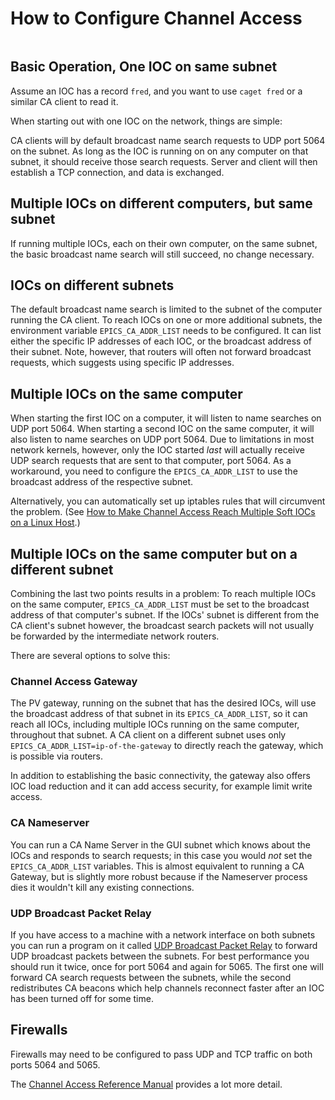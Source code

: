 # How to Configure Channel Access


```{tags} beginner, user
```

## Basic Operation, One IOC on same subnet

Assume an IOC has a record `fred`, and you want to use `caget fred` or a similar CA client to read it.

When starting out with one IOC on the network, things are simple:

CA clients will by default broadcast name search requests to UDP port 5064 on the subnet. As long as the IOC is running on on any computer on that subnet, it should receive those search requests. Server and client will then establish a TCP connection, and data is exchanged.

## Multiple IOCs on different computers, but same subnet

If running multiple IOCs, each on their own computer, on the same subnet, the basic broadcast name search will still succeed, no change necessary.

## IOCs on different subnets

The default broadcast name search is limited to the subnet of the computer running the CA client. To reach IOCs on one or more additional subnets, the environment variable `EPICS_CA_ADDR_LIST` needs to be configured. It can list either the specific IP addresses of each IOC, or the broadcast address of their subnet. Note, however, that routers will often not forward broadcast requests, which suggests using specific IP addresses.

## Multiple IOCs on the same computer

When starting the first IOC on a computer, it will listen to name searches on UDP port 5064. When starting a second IOC on the same computer, it will also listen to name searches on UDP port 5064. Due to limitations in most network kernels, however, only the IOC started _last_ will actually receive UDP search requests that are sent to that computer, port 5064. As a workaround, you need to configure the `EPICS_CA_ADDR_LIST` to use the broadcast address of the respective subnet.

Alternatively, you can automatically set up iptables rules that will circumvent the problem. (See [How to Make Channel Access Reach Multiple Soft IOCs on a Linux Host](channel-access-reach-multiple-soft-iocs-linux).)

## Multiple IOCs on the same computer but on a different subnet

Combining the last two points results in a problem: To reach multiple IOCs on the same computer, `EPICS_CA_ADDR_LIST` must be set to the broadcast address of that computer's subnet. If the IOCs' subnet is different from the CA client's subnet however, the broadcast search packets will not usually be forwarded by the intermediate network routers.

There are several options to solve this:

### Channel Access Gateway

The PV gateway, running on the subnet that has the desired IOCs, will use the broadcast address of that subnet in its `EPICS_CA_ADDR_LIST`, so it can reach all IOCs, including multiple IOCs running on the same computer, throughout that subnet. A CA client on a different subnet uses only `EPICS_CA_ADDR_LIST=ip-of-the-gateway` to directly reach the gateway, which is possible via routers.

In addition to establishing the basic connectivity, the gateway also offers IOC load reduction and it can add access security, for example limit write access.

### CA Nameserver

You can run a CA Name Server in the GUI subnet which knows about the IOCs and responds to search requests; in this case you would _not_ set the `EPICS_CA_ADDR_LIST` variables. This is almost equivalent to running a CA Gateway, but is slightly more robust because if the Nameserver process dies it wouldn't kill any existing connections.

### UDP Broadcast Packet Relay

If you have access to a machine with a network interface on both subnets you can run a program on it called [UDP Broadcast Packet Relay](https://www.joachim-breitner.de/udp-broadcast-relay/) to forward UDP broadcast packets between the subnets. For best performance you should run it twice, once for port 5064 and again for 5065. The first one will forward CA search requests between the subnets, while the second redistributes CA beacons which help channels reconnect faster after an IOC has been turned off for some time.

## Firewalls

Firewalls may need to be configured to pass UDP and TCP traffic on both ports 5064 and 5065.

The [Channel Access Reference Manual](https://epics.anl.gov/base/R7-0/7-docs/CAref.html) provides a lot more detail.
